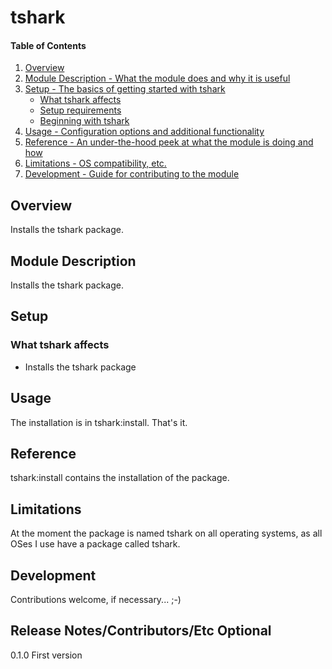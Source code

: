 # tshark

#### Table of Contents

1. [Overview](#overview)
2. [Module Description - What the module does and why it is useful](#module-description)
3. [Setup - The basics of getting started with tshark](#setup)
    * [What tshark affects](#what-tshark-affects)
    * [Setup requirements](#setup-requirements)
    * [Beginning with tshark](#beginning-with-tshark)
4. [Usage - Configuration options and additional functionality](#usage)
5. [Reference - An under-the-hood peek at what the module is doing and how](#reference)
5. [Limitations - OS compatibility, etc.](#limitations)
6. [Development - Guide for contributing to the module](#development)

## Overview

Installs the tshark package.

## Module Description

Installs the tshark package.

## Setup

### What tshark affects

* Installs the tshark package

## Usage

The installation is in tshark:install. That's it.

## Reference

tshark:install contains the installation of the package.

## Limitations

At the moment the package is named tshark on all operating systems, as all OSes I use have a package called tshark.

## Development

Contributions welcome, if necessary... ;-)

## Release Notes/Contributors/Etc **Optional**

0.1.0 First version
